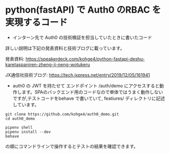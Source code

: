 # python(fastAPI) で Auth0 のRBAC を実現するコード

- インターン先で Auth0 の技術検証を担当していたときに書いたコード

詳しい説明は下記の発表資料と技術ブログに載っています。

発表資料: https://speakerdeck.com/kohge4/python-fastapi-deshu-karetaspaniren-zheng-ji-neng-wotukeru

JX通信社技術ブログ: https://tech.jxpress.net/entry/2019/12/05/161941


- auth0 の JWT を持たせて エンドポイント /auth/demo にアクセスすると動作します。SPAのバックエンド用のコードなので単体ではうまく動作しないですが,テストコードをbehave で書いていて, featiures/ ディレクトリに記述しています。

```
git clone https://github.com/kohge4/auth0_demo.git
cd auth0_demo 

pipenv shell
pipenv install --dev 
behave 
```
の順にコマンドラインで操作するとテストの結果を確認できます。
